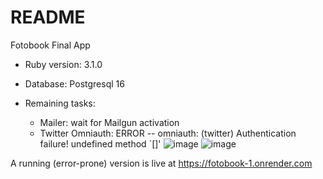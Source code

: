# README

Fotobook Final App

* Ruby version: 3.1.0

* Database: Postgresql 16

* Remaining tasks:
  - Mailer: wait for Mailgun activation
  - Twitter Omniauth: ERROR -- omniauth: (twitter) Authentication failure! undefined method `[]'
  ![image](https://github.com/user-attachments/assets/d6f7b127-2780-4984-a829-b915851da661)
  ![image](https://github.com/user-attachments/assets/ea9b974d-a724-4a85-8acf-72f8a61da0ff)

A running (error-prone) version is live at https://fotobook-1.onrender.com
